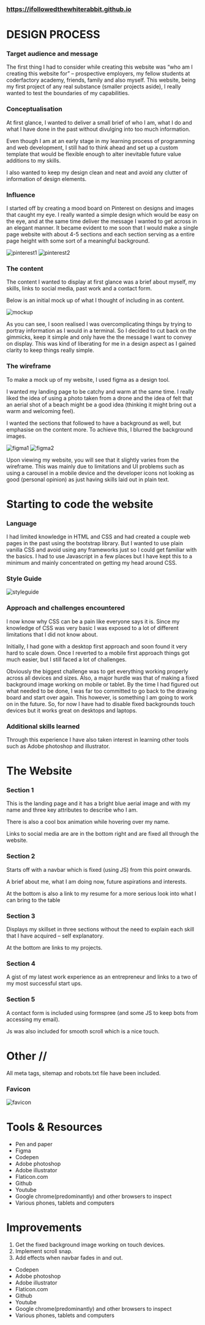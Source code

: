 ### https://ifollowedthewhiterabbit.github.io

# DESIGN PROCESS

### Target audience and message

The first thing I had to consider while creating this website was “who am I creating this website for” – prospective employers, my fellow students at coderfactory academy, friends, family and also myself. This website, being my first project of any real substance (smaller projects aside), I really wanted to test the boundaries of my capabilities. 

### Conceptualisation

At first glance, I wanted to deliver a small brief of who I am, what I do and what I have done in the past without divulging into too much information.

Even though I am at an early stage in my learning process of programming and web development, I still had to think ahead and set up a custom template that would be flexible enough to alter inevitable future value additions to my skills.

I also wanted to keep my design clean and neat and avoid any clutter of information of design elements.

### Influence

I started off by creating a mood board on Pinterest on designs and images that caught my eye. I really wanted a simple design which would be easy on the eye, and at the same time deliver the message I wanted to get across in an elegant manner.
It became evident to me soon that I would make a single page website with about 4-5 sections and each section serving as a entire page height with some sort of a meaningful background.

![pinterest1](reference/pinterest1.png)
![pinterest2](reference/pinterest2.png)

### The content

The content I wanted to display at first glance was a brief about myself, my skills, links to social media, past work and a contact form.

Below is an initial mock up of what I thought of including in as content.

![mockup](reference/mockup.png)

As you can see, I soon realised I was overcomplicating things by trying to portray information as I would in a terminal. So I decided to cut back on the gimmicks, keep it simple and only have the the message I want to convey on display. This was kind of liberating for me in a design aspect as I gained clarity to keep things really simple. 

### The wireframe

To make a mock up of my website, I used figma as a design tool.

I wanted my landing page to be catchy and warm at the same time. I really liked the idea of using a photo taken from a drone and the idea of felt that an aerial shot of a beach might be a good idea (thinking it might bring out a warm and welcoming feel). 

I wanted the sections that followed to have a background as well, but emphasise on the content more. To achieve this, I blurred the background images.

![figma1](reference/figma1.png)
![figma2](reference/figma2.png)

Upon viewing my website, you will see that it slightly varies from the wireframe. This was mainly due to limitations and UI problems such as using a carousel in a mobile device and the developer icons not looking as good (personal opinion) as just having skills laid out in plain text.


# Starting to code the website

### Language

I had limited knowledge in HTML and CSS and had created a couple web pages in the past using the bootstrap library. But I wanted to use plain vanilla CSS and avoid using any frameworks just so I could get familiar with the basics. I had to use Javascript in a few places but I have kept this to a minimum and mainly concentrated on getting my head around CSS.

### Style Guide

![styleguide](reference/styleguide.png)

### Approach and challenges encountered

I now know why CSS can be a pain like everyone says it is. Since my knowledge of CSS was very basic I was exposed to a lot of different limitations that I did not know about.

Initially, I had gone with a desktop first approach and soon found it very hard to scale down. Once I reverted to a mobile first approach things got much easier, but I still faced a lot of challenges. 

Obviously the biggest challenge was to get everything working properly across all devices and sizes. Also, a major hurdle was that of making a fixed background image working on mobile or tablet. By the time I had figured out what needed to be done, I was far too committed to go back to the drawing board and start over again. This however, is something I am going to work on in the future. So, for now I have had to disable fixed backgrounds touch devices but it works great on desktops and laptops.

### Additional skills learned

Through this experience I have also taken interest in learning other tools such as Adobe photoshop and illustrator.


# The Website

### Section 1

This is the landing page and it has a bright blue aerial image and with my name and three key attributes to describe who I am.

There is also a cool box animation while hovering over my name.

Links to social media are are in the bottom right and are fixed all through the website.


### Section 2

Starts off with a navbar which is fixed (using JS) from this point onwards.

A brief about me, what I am doing now, future aspirations and interests. 

At the bottom is also a link to my resume for a more serious look into what I can bring to the table

### Section 3

Displays my skillset in three sections without the need to explain each skill that I have acquired – self explanatory.

At the bottom are links to my projects.

### Section 4

A gist of my latest work experience as an entrepreneur and links to a two of my most successful start ups.

### Section 5

A contact form is included using formspree (and some JS to keep bots from accessing my email).

Js was also included for smooth scroll which is a nice touch.


# Other //

All meta tags, sitemap and robots.txt file have been included.

### Favicon

![favicon](reference/favicon1.png)


# Tools & Resources
- Pen and paper
- Figma
- Codepen
- Adobe photoshop
- Adobe illustrator
- Flaticon.com
- Github
- Youtube
- Google chrome(predominantly) and other browsers to inspect
- Various phones, tablets and computers


# Improvements 
1.	Get the fixed background image working on touch devices.
2.	Implement scroll snap.
3.	Add effects when navbar fades in and out.

- Codepen
- Adobe photoshop
- Adobe illustrator
- Flaticon.com
- Github
- Youtube
- Google chrome(predominantly) and other browsers to inspect
- Various phones, tablets and computers

